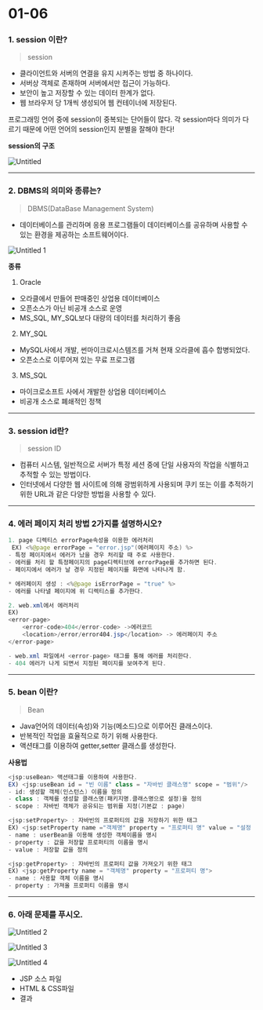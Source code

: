 # 01-06

### 1. session 이란?

> session

- 클라이언트와 서버의 연결을 유지 시켜주는 방법 중 하나이다.
- 서버상 객체로 존재하며 서버에서만 접근이 가능하다.
- 보안이 높고 저장할 수 있는 데이터 한계가 없다.
- 웹 브라우저 당 1개씩 생성되어 웹 컨테이너에 저장된다.

프로그래밍 언어 중에 session이 중복되는 단어들이 많다. 각 session마다 의미가 다르기 때문에 어떤 언어의 session인지 분별을 잘해야 한다!

**session의 구조**

![Untitled](https://user-images.githubusercontent.com/75012998/103763259-ea1e4e00-505c-11eb-8d08-8aae17684f1c.png)

---

### 2. DBMS의 의미와 종류는?

> DBMS(DataBase Management System)

- 데이터베이스를 관리하며 응용 프로그램들이 데이터베이스를 공유하며 사용할 수 있는 환경을 제공하는 소프트웨어이다.

![Untitled 1](https://user-images.githubusercontent.com/75012998/103763239-e68ac700-505c-11eb-91f7-4005cffda416.png)

**종류**

 1. Oracle

- 오라클에서 만들어 판매중인 상업용 데이터베이스
- 오픈소스가 아닌 비공개 소스로 운영
- MS_SQL, MY_SQL보다 대량의 데이터를 처리하기 좋음

 2. MY_SQL

- MySQL사에서 개발, 썬마이크로시스템즈를 거쳐 현재 오라클에 흡수 합병되었다.
- 오픈소스로 이루어져 있는 무료 프로그램

 3. MS_SQL

- 마이크로소프트 사에서 개발한 상업용 데이터베이스
- 비공개 소스로 폐쇄적인 정책

---

### 3. session id란?

> session ID

- 컴퓨터 시스템, 일반적으로 서버가 특정 세션 중에 단일 사용자의 작업을 식별하고 추적할 수 있는 방법이다.
- 인터넷에서 다양한 웹 사이트에 의해 광범위하게 사용되며 쿠키 또는 이를 추적하기 위한 URL과 같은 다양한 방법을 사용할 수 있다.

---

### 4. 에러 페이지 처리 방법 2가지를 설명하시오?

```java
1. page 디렉티스 errorPage속성을 이용한 에러처리
 EX) <%@page errorPage = "error.jsp"(에러페이지 주소) %>
- 특정 페이지에서 에러가 났을 경우 처리할 때 주로 사용한다.
- 에러를 처리 할 특정페이지의 page디렉티브에 errorPage를 추가하면 된다.
- 페이지에서 에러가 날 경우 지정된 페이지를 화면에 나타나게 함. 

* 에러페이지 생성 : <%@page isErrorPage = "true" %>
- 에러를 나타낼 페이지에 위 디렉티스를 추가한다.

2. web.xml에서 에러처리
EX)
<error-page>
	<error-code>404</error-code> ->에러코드
	<location>/error/error404.jsp</location> -> 에러페이지 주소
</error-page>

- web.xml 파일에서 <error-page> 태그를 통해 에러를 처리한다.
- 404 에러가 나게 되면서 지정된 페이지를 보여주게 된다.
```

---

### 5. bean 이란?

> Bean

- Java언어의 데이터(속성)와 기능(메소드)으로 이루어진 클래스이다.
- 반복적인 작업을 효율적으로 하기 위해 사용한다.
- 액션태그를 이용하여 getter,setter 클래스를 생성한다.

**사용법**

```java
<jsp:useBean> 액션태그를 이용하여 사용한다.
EX) <jsp:useBean id = "빈 이름" class = "자바빈 클래스명" scope = "범위"/>
- id: 생성할 객체(인스턴스) 이름을 정의
- class : 객체를 생성할 클래스명(패키지명.클래스명으로 설정)을 정의
- scope : 자바빈 객체가 공유되는 범위를 지정(기본값 : page)

<jsp:setProperty> : 자바빈의 프로퍼티의 값을 저장하기 위한 태그
EX) <jsp:setProperty name ="객체명" property = "프로퍼티 명" value = "설정 값">
- name : userBean을 이용해 생성한 객체이름을 명시
- property : 값을 저장할 프로퍼티의 이름을 명시
- value : 저장할 값을 정의

<jsp:getProperty> : 자바빈의 프로퍼티 값을 가져오기 위한 태그
EX) <jsp:getProperty name = "객체명" property = "프로퍼티 명">
- name : 사용할 객체 이름을 명시
- property : 가져올 프로퍼티 이름을 명시 
```

---

### 6. 아래 문제를 푸시오.

![Untitled 2](https://user-images.githubusercontent.com/75012998/103763243-e7bbf400-505c-11eb-9397-cfa619953e6d.png)

![Untitled 3](https://user-images.githubusercontent.com/75012998/103763251-e985b780-505c-11eb-8370-5518c8f90c74.png)

![Untitled 4](https://user-images.githubusercontent.com/75012998/103763257-ea1e4e00-505c-11eb-87df-fa582fbb91c1.png)

- JSP 소스 파일
- HTML & CSS파일
- 결과
